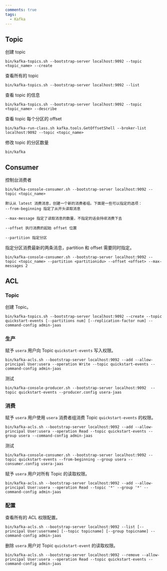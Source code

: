 ```yaml
---
comments: true
tags:
  - Kafka
---
```

## Topic

创建 topic
```
bin/kafka-topics.sh --bootstrap-server localhost:9092 --topic <topic_name> --create
```

查看所有的 topic
```
bin/kafka-topics.sh --bootstrap-server localhost:9092 --list
```

查看 topic 的信息
```
bin/kafka-topics.sh --bootstrap-server localhost:9092 --topic <topic_name> --describe 
```

查看 topic 每个分区的 offset
```
bin/kafka-run-class.sh kafka.tools.GetOffsetShell --broker-list localhost:9092 --topic <topic_name>
```

修改 topic 的分区数量
```
bin/kafka
```
## Consumer

控制台消费者
```
bin/kafka-console-consumer.sh --bootstrap-server localhost:9092 --topic <topic_name>

默认从 latest 消费消息，创建一个新的消费者组。下面是一些可以指定的选项：
--from-beginning 指定了从开头读取消息

--max-message 指定了读取消息的数量，不指定的话会持续消费下去

--offset 执行消费的起始 offset 位置

--partition 指定分区
```

指定分区消费最新的两条消息，partition 和 offset 需要同时指定。
```
bin/kafka-console-consumer.sh --bootstrap-server localhost:9092 --topic <topic_name> --partition <partitionidu> --offset <offset> --max-messages 2
```

## ACL
### Topic

创建 Topic。
```shell
bin/kafka-topics.sh --bootstrap-server localhost:9092 --create --topic quickstart-events [--partitions num] [--replication-factor num] --command-config admin-jaas
```

### 生产

赋予 `usera` 用户向 Topic `quickstart-events` 写入权限。
```shell
bin/kafka-acls.sh --bootstrap-server localhost:9092 --add --allow-principal User:usera --operation Write --topic quickstart-events --command-config admin-jaas
```

测试
```shell
bin/kafka-console-producer.sh --bootstrap-server localhost:9092  --topic quickstart-events --producer.config usera-jaas
```

### 消费

赋予 `usera` 用户使用 `usera` 消费者组消费 Topic `quickstart-events` 的权限。
```shell
bin/kafka-acls.sh --bootstrap-server localhost:9092 --add --allow-principal User:usera --operation Read --topic quickstart-events --group usera --command-config admin-jaas
```

测试
```shell
bin/kafka-console-consumer.sh --bootstrap-server localhost:9092 --topic quickstart-events --from-beginning --group usera --consumer.config usera-jaas
```

赋予 `usera` 用户对所有 Topic 的读取权限。
```shell
bin/kafka-acls.sh --bootstrap-server localhost:9092 --add --allow-principal User:usera --operation Read --topic '*' --group '*' --command-config admin-jaas
```

### 配置

查看所有的 ACL 权限配置。
```shell
bin/kafka-acls.sh --bootstrap-server localhost:9092 --list [--principal User:username] [--topic topicname] [--group topicname] --command-config admin-jaas
```


删除 `usera` 用户对 Topic `quickstart-event` 的读取权限。
```shell
bin/kafka-acls.sh --bootstrap-server localhost:9092 --remove --allow-principal User:usera --operation Read --topic quickstart-events --command-config admin-jaas 
```